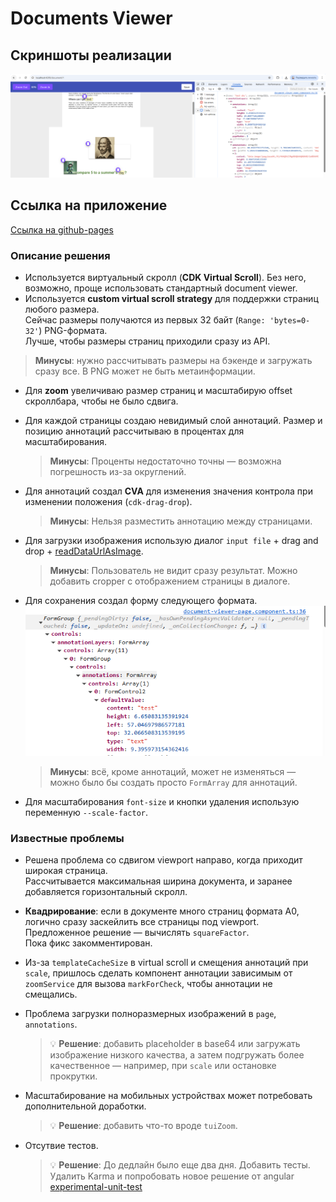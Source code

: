 # Documents Viewer

## Скриншоты реализации

![1.png](1.png)

## Ссылка на приложение

[Ссылка на github-pages](https://daniilmaslof.github.io/document-viewer)

### Описание решения

- Используется виртуальный скролл (**CDK Virtual Scroll**). Без него, возможно, проще использовать стандартный document viewer.
- Используется **custom virtual scroll strategy** для поддержки страниц любого размера.  
    Сейчас размеры получаются из первых 32 байт (`Range: 'bytes=0-32'`) PNG-формата.  
    Лучше, чтобы размеры страниц приходили сразу из API.
>  **Минусы**: нужно рассчитывать размеры на бэкенде и загружать сразу все. В PNG может не быть метаинформации.

- Для **zoom** увеличиваю размер страниц и масштабирую offset скроллбара, чтобы не было сдвига.
- Для каждой страницы создаю невидимый слой аннотаций. Размер и позицию аннотаций рассчитываю в процентах для масштабирования.

  >  **Минусы**: Проценты недостаточно точны — возможна погрешность из-за округлений.

- Для аннотаций создал **CVA** для изменения значения контрола при изменении положения (`cdk-drag-drop`).

  >  **Минусы**: Нельзя разместить аннотацию между страницами.
- Для загрузки изображения использую диалог `input file` + drag and drop + [readDataUrlAsImage](https://github.com/daniilmaslof/document-viewer/blob/master/projects/common/src/lib/core/utils/rxjs/read-data-url-as-image.ts).
  >  **Минусы**: Пользователь не видит сразу результат. Можно добавить cropper с отображением страницы в диалоге.


- Для сохранения создал форму следующего формата.
  ![2.png](2.png)
  >  **Минусы**: всё, кроме аннотаций, может не изменяться — можно было бы создать просто `FormArray` для аннотаций.

- Для масштабирования `font-size` и кнопки удаления использую переменную `--scale-factor`.
### Известные проблемы
- Решена проблема со сдвигом viewport направо, когда приходит широкая страница.  
  Рассчитывается максимальная ширина документа, и заранее добавляется горизонтальный скролл.

- **Квадрирование**: если в документе много страниц формата A0, логично сразу заскейлить все страницы под viewport.  
  Предложенное решение — вычислять `squareFactor`.  
  Пока фикс закомментирован.

- Из-за `templateCacheSize` в virtual scroll и смещения аннотаций при `scale`, пришлось сделать компонент аннотации зависимым от `zoomService` для вызова `markForCheck`, чтобы аннотации не смещались.

- Проблема загрузки полноразмерных изображений в `page`, `annotations`.

  > 💡 **Решение**: добавить placeholder в base64 или загружать изображение низкого качества, а затем подгружать более качественное — например, при `scale` или остановке прокрутки.

- Масштабирование на мобильных устройствах может потребовать дополнительной доработки.

  > 💡 **Решение**: добавить что-то вроде `tuiZoom`.
- Отсутвие тестов.

  > 💡 **Решение**: До дедлайн было еще два дня. Добавить тесты. Удалить Karma и попробовать новое решение от angular [experimental-unit-test](https://github.com/angular/angular/blob/main/adev/src/content/guide/testing/experimental-unit-test.md)